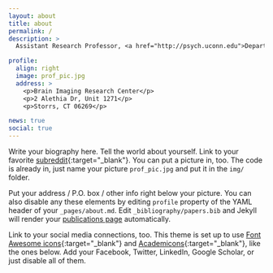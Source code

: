 ```yaml
---
layout: about
title: about
permalink: /
description: >
  Assistant Research Professor, <a href="http://psych.uconn.edu">Department of Psychological Sciences</a>, <a href="http://uconn.edu">University of Connecticut</a>

profile:
  align: right
  image: prof_pic.jpg
  address: >
    <p>Brain Imaging Research Center</p>
    <p>2 Alethia Dr, Unit 1271</p>
    <p>Storrs, CT 06269</p>

news: true
social: true
---
```


Write your biography here. Tell the world about yourself. Link to your favorite [subreddit](http://reddit.com){:target="\_blank"}. You can put a picture in, too. The code is already in, just name your picture `prof_pic.jpg` and put it in the `img/` folder.

Put your address / P.O. box / other info right below your picture. You can also disable any these elements by editing `profile` property of the YAML header of your `_pages/about.md`. Edit `_bibliography/papers.bib` and Jekyll will render your [publications page](/al-folio/publications/) automatically.

Link to your social media connections, too. This theme is set up to use [Font Awesome icons](http://fortawesome.github.io/Font-Awesome/){:target="\_blank"} and [Academicons](https://jpswalsh.github.io/academicons/){:target="\_blank"}, like the ones below. Add your Facebook, Twitter, LinkedIn, Google Scholar, or just disable all of them.
